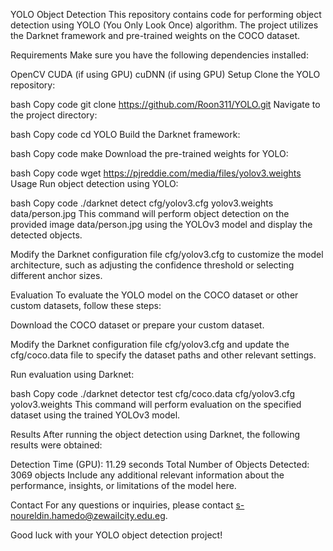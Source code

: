 YOLO Object Detection
This repository contains code for performing object detection using YOLO (You Only Look Once) algorithm. The project utilizes the Darknet framework and pre-trained weights on the COCO dataset.

Requirements
Make sure you have the following dependencies installed:

OpenCV
CUDA (if using GPU)
cuDNN (if using GPU)
Setup
Clone the YOLO repository:

bash
Copy code
git clone https://github.com/Roon311/YOLO.git
Navigate to the project directory:

bash
Copy code
cd YOLO
Build the Darknet framework:

bash
Copy code
make
Download the pre-trained weights for YOLO:

bash
Copy code
wget https://pjreddie.com/media/files/yolov3.weights
Usage
Run object detection using YOLO:

bash
Copy code
./darknet detect cfg/yolov3.cfg yolov3.weights data/person.jpg
This command will perform object detection on the provided image data/person.jpg using the YOLOv3 model and display the detected objects.

Modify the Darknet configuration file cfg/yolov3.cfg to customize the model architecture, such as adjusting the confidence threshold or selecting different anchor sizes.

Evaluation
To evaluate the YOLO model on the COCO dataset or other custom datasets, follow these steps:

Download the COCO dataset or prepare your custom dataset.

Modify the Darknet configuration file cfg/yolov3.cfg and update the cfg/coco.data file to specify the dataset paths and other relevant settings.

Run evaluation using Darknet:

bash
Copy code
./darknet detector test cfg/coco.data cfg/yolov3.cfg yolov3.weights
This command will perform evaluation on the specified dataset using the trained YOLOv3 model.

Results
After running the object detection using Darknet, the following results were obtained:

Detection Time (GPU): 11.29 seconds
Total Number of Objects Detected: 3069 objects
Include any additional relevant information about the performance, insights, or limitations of the model here.

Contact
For any questions or inquiries, please contact s-noureldin.hamedo@zewailcity.edu.eg.

Good luck with your YOLO object detection project!
